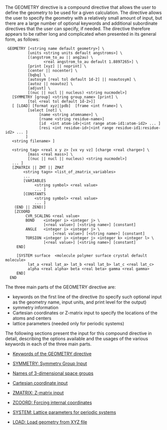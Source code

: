 The GEOMETRY directive is a compound directive that allows the user to
define the geometry to be used for a given calculation. The directive
allows the user to specify the geometry with a relatively small amount
of input, but there are a large number of optional keywords and
additional subordinate directives that the user can specify, if needed.
The directive therefore appears to be rather long and complicated when
presented in its general form, as
follows:

```
 GEOMETRY [<string name default geometry>] \  
          [units <string units default angstroms>] \  
          [(angstrom_to_au || ang2au) \  
                 <real angstrom_to_au default 1.8897265>] \  
          [print [xyz] || noprint] \  
          [center || nocenter] \  
          [bqbq] \  
          [autosym [real tol default 1d-2] || noautosym] \  
          [autoz || noautoz] \  
          [adjust] \  
          [(nuc || nucl || nucleus) <string nucmodel>]  
   [SYMMETRY [group] <string group_name> [print] \  
          [tol <real tol default 1d-2>]]  
   [ [LOAD] [format xyz||pdb]  [frame <int frame>] \  
          [select [not] \  
               [name <string atomname>] \  
               [rname <string residue-name>]  
               [id  <int atom-id>|<int range atom-id1:atom-id2> ... ]  
               [resi <int residue-id>|<int range residue-id1:residue-id2> ... ]  
         ]  
   <string filename> ]  
    
   <string tag> <real x y z> [vx vy vz] [charge <real charge>] \  
          [mass <real mass>] \  
          [(nuc || nucl || nucleus) <string nucmodel>]  
   ... ]  
   [ZMATRIX || ZMT || ZMAT  
        <string tagn> <list_of_zmatrix_variables>  
        ...   
        [VARIABLES  
             <string symbol> <real value>  
             ... ]  
        [CONSTANTS  
             <string symbol> <real value>  
             ... ]  
    (END || ZEND)]  
    [ZCOORD  
         CVR_SCALING <real value>  
         BOND    <integer i> <integer j> \  
                 [<real value>] [<string name>] [constant]  
         ANGLE   <integer i> <integer j> \  
                     [<real value>] [<string name>] [constant]  
         TORSION <integer i> <integer j> <integer k> <integer l> \  
                 [<real value>] [<string name>] [constant]  
     END]  
           
     [SYSTEM surface  <molecule polymer surface crystal default molecule>  
          lat_a <real lat_a> lat_b <real lat_b> lat_c <real lat_c>  
          alpha <real alpha> beta <real beta> gamma <real gamma>  
     END]  
  END
```

The three main parts of the GEOMETRY directive are:

- keywords on the first line of the directive (to specify such
    optional input as the geometry name, input units, and print level
    for the output)
- symmetry information
- Cartesian coordinates or Z-matrix input to specify the locations of
    the atoms and centers
- lattice parameters (needed only for periodic systems)

The following sections present the input for this compound directive in
detail, describing the options available and the usages of the various
keywords in each of the three main parts.

- [Keywords of the GEOMETRY directive](Keywords-on-the-GEOMETRY-directive.md)

- [SYMMETRY: Symmetry Group Input](SYMMETRY----Symmetry-Group-Input.md)

- [Names of 3-dimensional space groups](Names-of-3-dimensional-space-groups.md)

- [Cartesian coordinate input](Cartesian-coordinate-input.md)

- [ZMATRIX: Z-matrix input](ZMATRIX.md)

- [ZCOORD: Forcing internal coordinates](ZCOORD-Forcing-internal-coordinates.md)

- [SYSTEM: Lattice parameters for periodic systems](SYSTEM----Lattice-parameters-for-periodic-systems.md)

- [LOAD: Load geometry from XYZ file](Geometry-load.md)

<!-- end list -->
